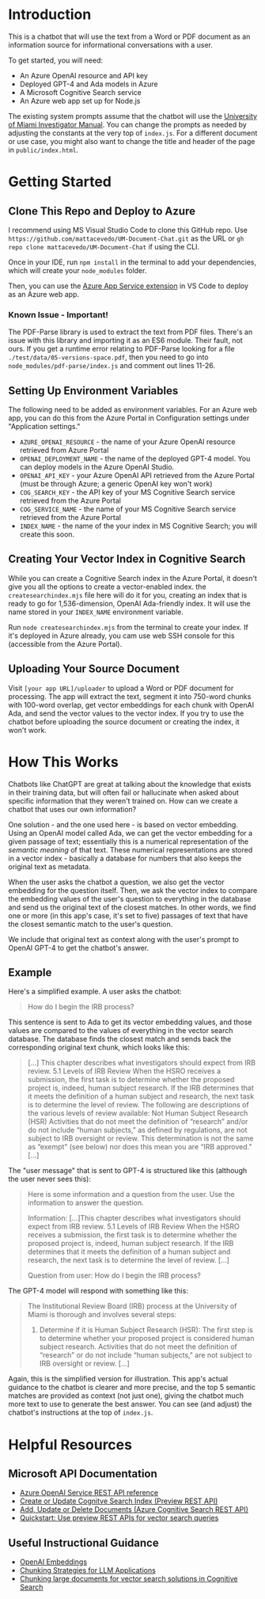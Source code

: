 # Introduction

This is a chatbot that will use the text from a Word or PDF document as an information source for informational conversations with a user.

To get started, you will need:
* An Azure OpenAI resource and API key
* Deployed GPT-4 and Ada models in Azure
* A Microsoft Cognitive Search service
* An Azure web app set up for Node.js

The existing system prompts assume that the chatbot will use the [University of Miami Investigator Manual](https://hsro.uresearch.miami.edu/_assets/pdf/hrp-103-investigator-manual.pdf). You can change the prompts as needed by adjusting the constants at the very top of `index.js`. For a different document or use case, you might also want to change the title and header of the page in `public/index.html`.

# Getting Started

## Clone This Repo and Deploy to Azure

I recommend using MS Visual Studio Code to clone this GitHub repo. Use `https://github.com/mattacevedo/UM-Document-Chat.git` as the URL or `gh repo clone mattacevedo/UM-Document-Chat` if using the CLI.

Once in your IDE, run `npm install` in the terminal to add your dependencies, which will create your `node_modules` folder.

Then, you can use the [Azure App Service extension](https://marketplace.visualstudio.com/items?itemName=ms-azuretools.vscode-azureappservice) in VS Code to deploy as an Azure web app.

### Known Issue - Important!

The PDF-Parse library is used to extract the text from PDF files. There's an issue with this library and importing it as an ES6 module. Their fault, not ours. If you get a runtime error relating to PDF-Parse looking for a file `./test/data/05-versions-space.pdf`, then you need to go into `node_modules/pdf-parse/index.js` and comment out lines 11-26.

## Setting Up Environment Variables

The following need to be added as environment variables. For an Azure web app, you can do this from the Azure Portal in Configuration settings under "Application settings."
* `AZURE_OPENAI_RESOURCE` - the name of your Azure OpenAI resource retrieved from Azure Portal
* `OPENAI_DEPLOYMENT_NAME` - the name of the deployed GPT-4 model. You can deploy models in the Azure OpenAI Studio.
* `OPENAI_API_KEY` - your Azure OpenAI API retrieved from the Azure Portal (must be through Azure; a generic OpenAI key won't work)
* `COG_SEARCH_KEY` - the API key of your MS Cognitive Search service retrieved from the Azure Portal
* `COG_SERVICE_NAME` - the name of your MS Cognitive Search service retrieved from the Azure Portal
* `INDEX_NAME` - the name of the your index in MS Cognitive Search; you will create this soon.

## Creating Your Vector Index in Cognitive Search

While you can create a Cognitive Search index in the Azure Portal, it doesn't give you all the options to create a vector-enabled index. the `createsearchindex.mjs` file here will do it for you, creating an index that is ready to go for 1,536-dimension, OpenAI Ada-friendly index. It will use the name stored in your `INDEX_NAME` environment variable.

Run `node createsearchindex.mjs` from the terminal to create your index. If it's deployed in Azure already, you cam use web SSH console for this (accessible from the Azure Portal). 

## Uploading Your Source Document

Visit `[your app URL]/uploader` to upload a Word or PDF document for processing. The app will extract the text, segment it into 750-word chunks with 100-word overlap, get vector embeddings for each chunk with OpenAI Ada, and send the vector values to the vector index. If you try to use the chatbot before uploading the source document or creating the index, it won't work.

# How This Works

Chatbots like ChatGPT are great at talking about the knowledge that exists in their training data, but will often fail or hallucinate when asked about specific information that they weren't trained on. How can we create a chatbot that uses our own information?

One solution - and the one used here - is based on vector embedding. Using an OpenAI model called Ada, we can get the vector embedding for a given passage of text; essentially this is a numerical representation of the *semantic meaning* of that text. These numerical representations are stored in a vector index - basically a database for numbers that also keeps the original text as metadata.

When the user asks the chatbot a question, we also get the vector embedding for the question itself. Then, we ask the vector index to compare the embedding values of the user's question to everything in the database and send us the original text of the closest matches. In other words, we find one or more (in this app's case, it's set to five) passages of text that have the closest semantic match to the user's question. 

We include that original text as context along with the user's prompt to OpenAI GPT-4 to get the chatbot's answer.

## Example

Here's a simplified example. A user asks the chatbot:

> How do I begin the IRB process?

This sentence is sent to Ada to get its vector embedding values, and those values are compared to the values of everything in the vector search database. The database finds the closest match and sends back the corresponding original text chunk, which looks like this:

> [...] This chapter describes what investigators should expect from IRB review. 5.1 Levels of IRB Review When the HSRO receives a submission, the first task is to determine whether the proposed project is, indeed, human subject research. If the IRB determines that it meets the definition of a human subject and research, the next task is to determine the level of review. The following are descriptions of the various levels of review available: Not Human Subject Research (HSR) Activities that do not meet the definition of “research” and/or do not include “human subjects,” as defined by regulations, are not subject to IRB oversight or review. This determination is not the same as “exempt” (see below) nor does this mean you are “IRB approved.” [...]

The "user message" that is sent to GPT-4 is structured like this (although the user never sees this):

> Here is some information and a question from the user. Use the information to answer the question.
>
> Information:
> [...]This chapter describes what investigators should expect from IRB review. 5.1 Levels of IRB Review When the HSRO receives a submission, the first task is to determine whether the proposed project is, indeed, human subject research. If the IRB determines that it meets the definition of a human subject and research, the next task is to determine the level of review. [...]
>
> Question from user:
> How do I begin the IRB process?

The GPT-4 model will respond with something like this:
> The Institutional Review Board (IRB) process at the University of Miami is thorough and involves several steps:
>
> 1. Determine if it is Human Subject Research (HSR): The first step is to determine whether your proposed project is considered human subject research. Activities that do not meet the definition of “research” or do not include “human subjects," are not subject to IRB oversight or review.
> [...]

Again, this is the simplified version for illustration. This app's actual guidance to the chatbot is clearer and more precise, and the top 5 semantic matches are provided as context (not just one), giving the chatbot much more text to use to generate the best answer. You can see (and adjust) the chatbot's instructions at the top of `index.js`.

# Helpful Resources

## Microsoft API Documentation

* [Azure OpenAI Service REST API reference](https://learn.microsoft.com/en-us/azure/ai-services/openai/reference#chat-completions)
* [Create or Update Cognitve Search Index (Preview REST API)](https://learn.microsoft.com/en-us/rest/api/searchservice/preview-api/create-or-update-index)
* [Add, Update or Delete Documents (Azure Cognitive Search REST API)](https://learn.microsoft.com/en-us/rest/api/searchservice/addupdate-or-delete-documents)
* [Quickstart: Use preview REST APIs for vector search queries](https://learn.microsoft.com/en-us/azure/search/search-get-started-vector)

## Useful Instructional Guidance

* [OpenAI Embeddings](https://platform.openai.com/docs/guides/embeddings)
* [Chunking Strategies for LLM Applications](https://www.pinecone.io/learn/chunking-strategies/)
* [Chunking large documents for vector search solutions in Cognitive Search](https://learn.microsoft.com/en-us/azure/search/vector-search-how-to-chunk-documents)
